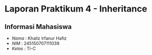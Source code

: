 # Laporan Praktikum 4 - Inheritance

## Informasi Mahasiswa
- *Nama*  : Khaliz Irfanur Hafiz  
- *NIM*   : 245150707111039  
- *Kelas* : TI-C
